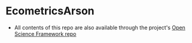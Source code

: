 # EcometricsArson

* All contents of this repo are also available through the project's [Open Science Framework repo](https://osf.io/p4yex/)